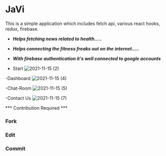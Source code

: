 # JaVi

This is a simple application which includes fetch api, various react hooks, redux, firebase.


- ***Helps fetching news related to health.....***
- ***Helps connecting the fitness freaks out on the internet.....***
- ***With firebase authentication it's well connected to google accounts***

- Start
![2021-11-15 (2)](https://user-images.githubusercontent.com/76589058/141694236-b0d7fca7-4d93-4b46-a51d-cf9238da685b.png)

-Dashboard
![2021-11-15 (4)](https://user-images.githubusercontent.com/76589058/141694368-beb8e49e-ad9b-43e2-a066-c1b140f3a14f.png)

-Chat-Room
![2021-11-15 (5)](https://user-images.githubusercontent.com/76589058/141694380-09a4849f-2847-43ef-92ac-cd280130aa12.png)

-Contact Us
![2021-11-15 (7)](https://user-images.githubusercontent.com/76589058/141694446-6c0cca08-8eb8-4191-91a1-14ded3591810.png)

*** Contribution Required ***

### Fork
### Edit 
### Commit
